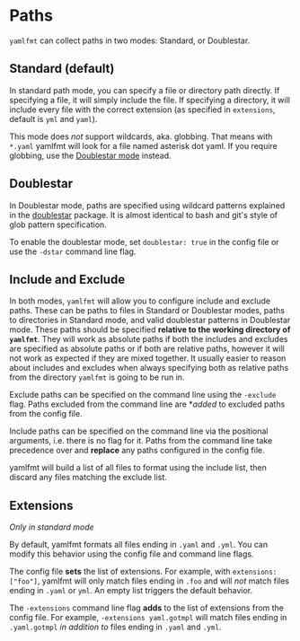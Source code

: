 # Paths

`yamlfmt` can collect paths in two modes: Standard, or Doublestar.

## Standard (default)

In standard path mode, you can specify a file or directory path directly. If specifying a file, it will simply include the file. If specifying a directory, it will include every file with the correct extension (as specified in `extensions`, default is `yml` and `yaml`).

This mode does *not* support wildcards, aka. globbing. That means with `*.yaml` yamlfmt will look for a file named asterisk dot yaml. If you require globbing, use the [Doublestar mode](#doublestar) instead.

## Doublestar

In Doublestar mode, paths are specified using wildcard patterns explained in the [doublestar](https://github.com/bmatcuk/doublestar) package. It is almost identical to bash and git's style of glob pattern specification.

To enable the doublestar mode, set `doublestar: true` in the config file or use the `-dstar` command line flag.

## Include and Exclude

In both modes, `yamlfmt` will allow you to configure include and exclude paths. These can be paths to files in Standard or Doublestar modes, paths to directories in Standard mode, and valid doublestar patterns in Doublestar mode. These paths should be specified **relative to the working directory of `yamlfmt`**. They will work as absolute paths if both the includes and excludes are specified as absolute paths or if both are relative paths, however it will not work as expected if they are mixed together. It usually easier to reason about includes and excludes when always specifying both as relative paths from the directory `yamlfmt` is going to be run in.

Exclude paths can be specified on the command line using the `-exclude` flag.
Paths excluded from the command line are **added* to excluded paths from the config file.

Include paths can be specified on the command line via the positional arguments, i.e. there is no flag for it.
Paths from the command line take precedence over and **replace** any paths configured in the config file.

yamlfmt will build a list of all files to format using the include list, then discard any files matching the exclude list.

## Extensions

*Only in standard mode*

By default, yamlfmt formats all files ending in `.yaml` and `.yml`.
You can modify this behavior using the config file and command line flags.

The config file **sets** the list of extensions.
For example, with `extensions: ["foo"]`, yamlfmt will only match files ending in `.foo` and will *not* match files ending in `.yaml` or `yml`.
An empty list triggers the default behavior.

The `-extensions` command line flag **adds** to the list of extensions from the config file.
For example, `-extensions yaml.gotmpl` will match files ending in `.yaml.gotmpl` *in addition to* files ending in `.yaml` and `.yml`.
